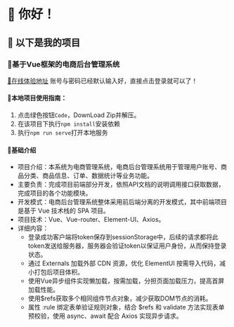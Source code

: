 # 👋 **你好！**  
## 👀 **以下是我的项目** ##
### :bell:基于Vue框架的电商后台管理系统

[:checkered_flag:在线体验地址](http://39.98.114.76:9000/) 账号与密码已经默认输入好，直接点击登录就可以了！

#### :bell:本地项目使用指南：
1. 点击绿色按钮`Code`，DownLoad Zip并解压。
2. 在该项目下执行`npm install`安装依赖
3. 执行`npm run serve`打开本地服务

#### :microphone:基础介绍
- 项目介绍：本系统为电商管理系统，电商后台管理系统用于管理用户账号、商品分类、商品信息、订单、数据统计等业务功能。
- 主要负责：完成项目前端部分开发，依照API文档的说明调用接口获取数据，完成项目的各个功能模块。
- 开发模式：电商后台管理系统整体采用前后端分离的开发模式，其中前端项目是基于 Vue 技术栈的 SPA 项目。
- 项目技术：Vue、Vue-router、Element-UI、Axios。
- 详细内容：
  -  登录成功客户端将token保存到sessionStorage中，后续的请求都将此token发送给服务器，服务器会验证token以保证用户身份，从而保持登录状态。  
  -  通过 Externals 加载外部 CDN 资源，优化 ElementUI 按需导入代码，减小打包后项目体积。
  -  使用Vue异步组件实现懒加载，按需加载，分担页面加载压力，提高首屏加载性能。
  -  使用$refs获取多个相同组件节点对象，减少获取DOM节点的消耗。
  -  属性 :rule 绑定表单验证规则对象，结合 $refs 和 validate 方法实现表单预校验，使用 async、await 配合 Axios 实现异步请求。
